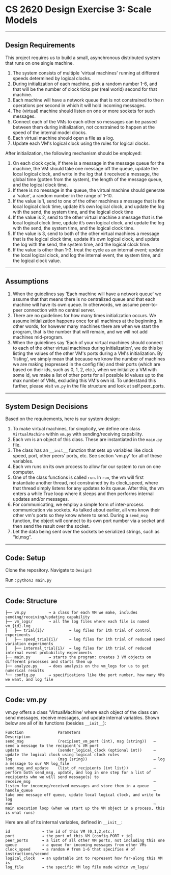 # CS 2620 Design Exercise 3: Scale Models

-------------------------------------------
## Design Requirements

This project requires us to build a small, asynchronous distributed system that runs on one single machine.


1. The system consists of multiple 'virtual machines' running at different speeds determined by logical clocks.
2. During initialization of each machine, pick a random number 1-6, and that will be the number of clock ticks per (real world) second for that machine.
3. Each machine will have a network queue that is not constrained to the n operations per second in which it will hold incoming messages.
4. The (virtual) machine should listen on one or more sockets for such messages.
5. Connect each of the VMs to each other so messages can be passed between them during initialization, not constrained to happen at the speed of the internal model clocks.
6. Each virtual machine should open a file as a log.
7. Update each VM's logical clock using the rules for logical clocks.

After initialization, the following mechanism should be employed:
1. On each clock cycle, if there is a message in the message queue for the machine, the VM should take one message off the queue, update the local logical clock, and write in the log that it received a message, the global time (gotten from the system), the length of the message queue, and the logical clock time.
2. If there is no message in the queue, the virtual machine should generate a 'value', a random number in the range of 1-10.
3. If the value is 1, send to one of the other machines a message that is the local logical clock time, update it’s own logical clock, and update the log with the send, the system time, and the logical clock time
4. If the value is 2, send to the other virtual machine a message that is the local logical clock time, update it’s own logical clock, and update the log with the send, the system time, and the logical clock time.
5. If the value is 3, send to both of the other virtual machines a message that is the logical clock time, update it’s own logical clock, and update the log with the send, the system time, and the logical clock time.
6. If the value is other than 1-3, treat the cycle as an internal event; update the local logical clock, and log the internal event, the system time, and the logical clock value.



-------------------------------------------
## Assumptions
1. When the guidelines say 'Each machine will have a network queue' we assume that that means there is no centralized queue and that each machine will have its own queue.  In otherwords, we assume peer-to-peer connection with no central server.
2. There are no guidelines for how many times initialization occurs.  We assume initialization happens once for all machines at the beginning.  In other words, for however many machines there are when we start the program, that is the number that will remain, and we will not add machines mid-program.
3. When the guidelines say 'Each of your virtual machines should connect to each of the other virtual machines during initialization', we do this by listing the values of the other VM's ports during a VM's initialization.  By 'listing', we simply mean that because we know the number of machines we are making (expressed in the config file) and their ports (which are based on their ids, such as 0, 1, 2, etc.), when we initialize a VM with some id, we make a list of other ports for all possible id values up to the max number of VMs, excluding this VM's own id.  To understand this further, please visit `vm.py` in the file structure and look at self.peer_ports.



-------------------------------------------
## System Design Decisions

Based on the requirements, here is our system design:
1. To make virtual machines, for simplicity, we define one class `VirtualMachine` within `vm.py` with sending/receiving capability.
2. Each vm is an object of this class.  These are instantiated in the `main.py` file.
3. The class has an `__init__` function that sets up variables like clock speed, port, other peers' ports, etc.  See section 'vm.py' for all of these variables.
4. Each vm runs on its own process to allow for our system to run on one computer.
5. One of the class functions is called `run`.  In `run`, the vm will first instantiate another thread, not constrained by its clock_speed, where that thread simply listens for any updates to its queue.  After this, the vm enters a while True loop where it sleeps and then performs internal updates and/or messages.
6. For communicating, we employ a simple form of inter-process communication via sockets.  As talked about earlier, all vms know their other vm's ports so they know where to send.  During a `send_msg` function, the object will connect to its own port number via a socket and then send the result over the socket.
7. Let the data being sent over the sockets be serialized strings, such as “id,msg”.



-------------------------------------------
## Code: Setup

Clone the repository.
Navigate to `Design3`

Run :
`python3 main.py`



-------------------------------------------
## Code: Structure

```
├── vm.py          → a class for each VM we make, includes sending/receiving/updating capability
├── vm_logs/       → all the log files where each file is named vm_{id}.log
│   ├── trial{i}/           → log files for ith trial of control experiments
│   ├── speed_trial{i}/     → log files for ith trial of reduced speed variation experiments
│   ├── internal_trial{i}/  → log files for ith trial of reduced internal event probability experiments
├── main.py        → starts the program: creates 3 VM objects on different processes and starts them up
├── analyze.py     → does analysis on the vm_logs for us to get numerical results
└── config.py      → specifications like the port number, how many VMs we want, and log file
```



-------------------------------------------
## Code: vm.py

vm.py offers a class 'VirtualMachine' where each object of the class can send messages, receive messages, and update internal variables.
Shown below are all of its functions (besides `__init__`):

```
Function               Parameters                                Description
send_msg               (recipient_vm_port (int), msg (string))   → send a message to the recipient’s VM port
update                 (sender_logical_clock (optional int))     → update the logical clock using logical clock rules 
log                    (msg (sring))                             → log a message to our VM log_file
send_msg_and_update    (list_of_recipients (int list))           → perform both send_msg, update, and log in one step for a list of recipients who we will send message(s) to
receive_msg                                                      → listen for incoming/received messages and store them in a queue
handle_queue                                                     → take one message off queue, update local logical clock, and write to log
run                                                              → main execution loop (when we start up the VM object in a process, this is what runs)
```

Here are all of its internal variables, defined in `__init__`:
```
id              → the id of this VM (0,1,2,etc.)
port            → the port of this VM (config.PORT + id)
peer_ports      → a list of all other VM ports, not including this one
queue           → a queue for incoming messages from other VMs
clock_speed     → a random # from 1-6 that specifies # of instructions/second
logical_clock   → an updatable int to represent how far-along this VM is
log_file        → the specific VM log file made within vm_logs/
```


